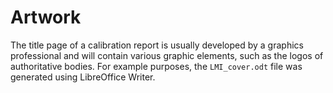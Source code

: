 # Artwork

The title page of a calibration report is usually developed by a graphics professional and will contain various graphic elements, such as the logos of authoritative bodies.
For example purposes, the `LMI_cover.odt` file was generated using LibreOffice Writer.